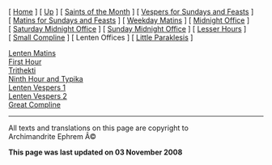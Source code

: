 \[ [Home](index.md) \] \[ [Up](horologion.md) \]
\[ [Saints of the Month](saintsof.md) \]
\[ [Vespers for Sundays and Feasts](vespers.md) \]
\[ [Matins for Sundays and Feasts](mat-sun.md) \]
\[ [Weekday Matins](weekday_matins.md) \]
\[ [Midnight Office](midnight_office.md) \]
\[ [Saturday Midnight Office](saturday_midnight_office.md) \]
\[ [Sunday Midnight Office](sunday_midnight_office.md) \]
\[ [Lesser Hours](lesser_hours.md) \]
\[ [Small Compline](small_compline.md) \] \[ Lenten Offices \]
\[ [Little Paraklesis](lit-parak.md) \]

[Lenten Matins](lenten_matins.md)\
[First Hour](first_hour.md)\
[Trithekti](trithekti.md)\
[Ninth Hour and Typika](ninth_hour_and_typika.md)\
[Lenten Vespers 1](lenten_vespers_1.md)\
[Lenten Vespers 2](lenten_vespers_2.md)\
[Great Compline](great_compline.md)

------------------------------------------------------------------------

All texts and translations on this page are copyright to\
Archimandrite Ephrem Â©

**This page was last updated on 03 November 2008**

